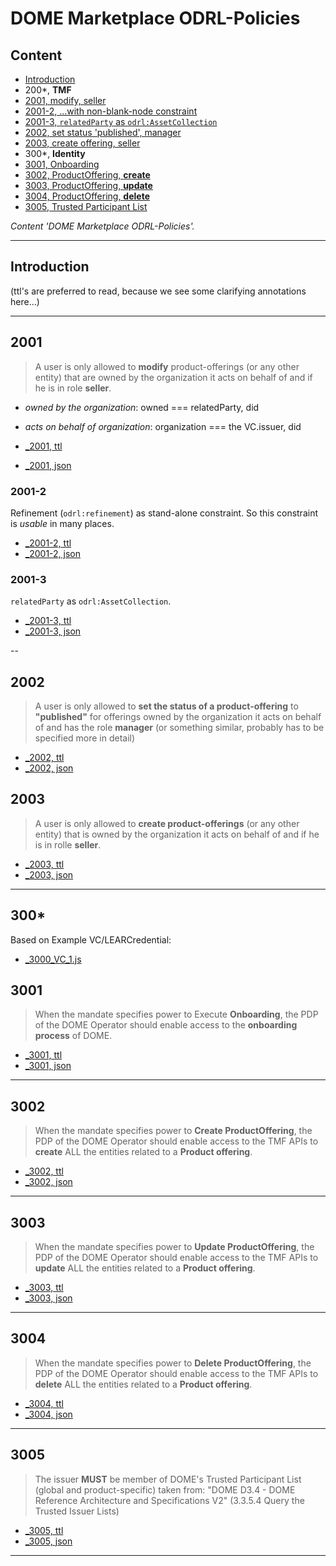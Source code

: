 # DOME Marketplace ODRL-Policies

## Content

- [Introduction](#introduction)
- 200*, **TMF**
- [2001, modify, seller](#2001)
- [2001-2, ...with non-blank-node constraint](#2001-2)
- [2001-3, `relatedParty` as `odrl:AssetCollection`](#2001-3)
- [2002, set status 'published', manager](#2002)
- [2003, create offering, seller](#2003)
- 300*, **Identity**
- [3001, Onboarding](#3001)
- [3002, ProductOffering, **create**](#3002)
- [3003, ProductOffering, **update**](#3003)
- [3004, ProductOffering, **delete**](#3004)
- [3005, Trusted Participant List](#3005)

*Content 'DOME Marketplace ODRL-Policies'.*

---

## Introduction

(ttl's are preferred to read, because we see some clarifying annotations here...)

---

## 2001

> A user is only allowed to **modify** product-offerings (or any other entity)
> that are owned by the organization it acts on behalf of and if he is in role **seller**.

- *owned by the organization*: owned === relatedParty, did
- *acts on behalf of organization*: organization === the VC.issuer, did

- [_2001, ttl](../draft/_2001.ttl)
- [_2001, json](../draft/_2001.json)

### 2001-2

Refinement (`odrl:refinement`) as stand-alone constraint. So this constraint is *usable* in many places.

- [_2001-2, ttl](../draft/_2001-2.ttl)
- [_2001-2, json](../draft/_2001-2.json)

### 2001-3

`relatedParty` as `odrl:AssetCollection`.

- [_2001-3, ttl](../draft/_2001-3.ttl)
- [_2001-3, json](../draft/_2001-3.json)

--

## 2002

> A user is only allowed to **set the status of a product-offering** to **"published"**
> for offerings owned by the organization it acts on behalf of and has the role **manager**
> (or something similar, probably has to be specified more in detail)

- [_2002, ttl](../draft/_2002.ttl)
- [_2002, json](../draft/_2002.json)

## 2003

> A user is only allowed to **create product-offerings** (or any other entity)
> that is owned by the organization it acts on behalf of and if he is in rolle **seller**.

- [_2003, ttl](../draft/_2003.ttl)
- [_2003, json](../draft/_2003.json)

---

## 300*

Based on Example VC/LEARCredential:

- [_3000_VC_1.js](../marketplace/_3000_VC_1.js)


## 3001

> When the mandate specifies power to Execute **Onboarding**, the PDP of the DOME Operator
> should enable access to the **onboarding process** of DOME.

- [_3001, ttl](../draft/_3001.ttl)
- [_3001, json](../draft/_3001.json)

---

## 3002

> When the mandate specifies power to **Create ProductOffering**, the PDP of the DOME Operator
> should enable access to the TMF APIs to **create** ALL the entities related to a **Product offering**.

- [_3002, ttl](../draft/_3002.ttl)
- [_3002, json](../draft/_3002.json)

---

## 3003

> When the mandate specifies power to **Update ProductOffering**, the PDP of the DOME Operator
> should enable access to the TMF APIs to **update** ALL the entities related to a **Product offering**.

- [_3003, ttl](../draft/_3003.ttl)
- [_3003, json](../draft/_3003.json)

---

## 3004

> When the mandate specifies power to **Delete ProductOffering**, the PDP of the DOME Operator
> should enable access to the TMF APIs to **delete** ALL the entities related to a **Product offering**.

- [_3004, ttl](../draft/_3004.ttl)
- [_3004, json](../draft/_3004.json)

---

## 3005

> The issuer **MUST** be member of DOME's Trusted Participant List (global and product-specific)
>     taken from: "DOME D3.4 - DOME Reference Architecture and Specifications V2"
>     (3.3.5.4 Query the Trusted Issuer Lists)

- [_3005, ttl](../draft/_3005.ttl)
- [_3005, json](../draft/_3005.json)

---